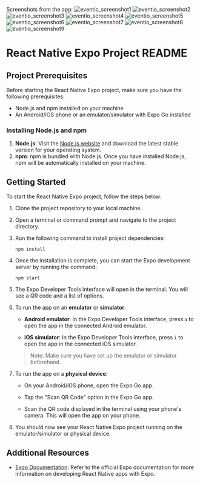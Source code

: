 Screenshots from the app:
![eventio_screenshot1](https://github.com/BilalSoftic/eventio-frontend/assets/120599776/02c59bc2-d395-4f31-8426-c0fd83d6c465) ![eventio_screenshot2](https://github.com/BilalSoftic/eventio-frontend/assets/120599776/e9d0ed5c-a1b6-475e-9016-f6382708b447) ![eventio_screenshot3](https://github.com/BilalSoftic/eventio-frontend/assets/120599776/3fb42dde-647a-4c02-979f-443b72a3284f)
![eventio_screenshot4](https://github.com/BilalSoftic/eventio-frontend/assets/120599776/153dec0a-60c1-455d-95cd-99d1f67565d6)
![eventio_screenshot5](https://github.com/BilalSoftic/eventio-frontend/assets/120599776/232e5fcc-5768-40ac-abc1-a6c69e8fc1bb)
![eventio_screenshot6](https://github.com/BilalSoftic/eventio-frontend/assets/120599776/53361e51-5d17-48dd-a2b6-57be61967516)
![eventio_screenshot7](https://github.com/BilalSoftic/eventio-frontend/assets/120599776/2570a147-9548-4f48-97e1-fa13ebdcf0fc)
![eventio_screenshot8](https://github.com/BilalSoftic/eventio-frontend/assets/120599776/22a33f04-bcb0-416f-899e-01454d4dd705)
![eventio_screenshot9](https://github.com/BilalSoftic/eventio-frontend/assets/120599776/1905aa7e-a469-47e9-b1f7-973dcf8f3e7c)


# React Native Expo Project README

## Project Prerequisites
Before starting the React Native Expo project, make sure you have the following prerequisites:

- Node.js and npm installed on your machine
- An Android/iOS phone or an emulator/simulator with Expo Go installed

### Installing Node.js and npm
1. **Node.js**: Visit the [Node.js website](https://nodejs.org/) and download the latest stable version for your operating system.
2. **npm**: npm is bundled with Node.js. Once you have installed Node.js, npm will be automatically installed on your machine.

## Getting Started
To start the React Native Expo project, follow the steps below:

1. Clone the project repository to your local machine.

2. Open a terminal or command prompt and navigate to the project directory.

3. Run the following command to install project dependencies:
   ```
   npm install
   ```

4. Once the installation is complete, you can start the Expo development server by running the command:
   ```
   npm start
   ```

5. The Expo Developer Tools interface will open in the terminal. You will see a QR code and a list of options.

6. To run the app on an **emulator** or **simulator**:

   - **Android emulator**: In the Expo Developer Tools interface, press `a` to open the app in the connected Android emulator.
   
   - **iOS simulator**: In the Expo Developer Tools interface, press `i` to open the app in the connected iOS simulator.

   > Note: Make sure you have set up the emulator or simulator beforehand.

7. To run the app on a **physical device**:

   - On your Android/iOS phone, open the Expo Go app.

   - Tap the "Scan QR Code" option in the Expo Go app.

   - Scan the QR code displayed in the terminal using your phone's camera. This will open the app on your phone.

8. You should now see your React Native Expo project running on the emulator/simulator or physical device.

## Additional Resources
- [Expo Documentation](https://docs.expo.dev/): Refer to the official Expo documentation for more information on developing React Native apps with Expo.

